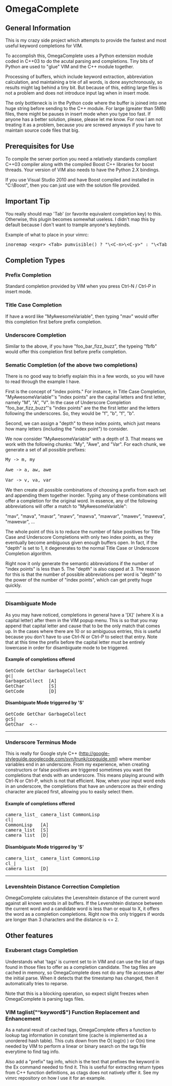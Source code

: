 # OmegaComplete

## General Information
This is my crazy side project which attempts to provide the fastest and most useful keyword completions for VIM.

To accomplish this, OmegaComplete uses a Python extension module coded in C++03 to do the
acutal parsing and completions. Tiny bits of Python are used to "glue" VIM and the C++ module together.

Processing of buffers, which include keyword extraction, abbreviation calculation,
and maintaining a trie of all words, is done asynchronously,
so results might lag behind a tiny bit. But because of this, editing large files is not a problem
and does not introduce input lag when in insert mode.

The only bottleneck is in the Python code where the buffer is joined into one huge string before sending
to the C++ module. For large (greater than 5MB) files, there might be pauses in insert mode when you type too fast.
If anyone has a better solution, please, please let me know. For now I am not treating it
as a problem, because you are screwed anyways if you have to maintain source code files that big.

## Prerequisites for Use
To compile the server portion you need a relatively standards compliant C++03 compiler
along with the compiled Boost C++ libraries for boost threads. Your version of VIM also needs
to have the Python 2.X bindings.

If you use Visual Studio 2010 and have Boost compiled and installed in "C:\Boost", then you
can just use with the solution file provided.

## Important Tip
You really should map 'Tab' (or favorite equivalent completion key) to this.
Otherwise, this plugin becomes somewhat useless. I didn't map this by default because I don't want
to trample anyone's keybinds.

Example of what to place in your vimrc:
<pre>
inoremap &lt;expr&gt; &lt;Tab&gt; pumvisible() ? "\&lt;C-n&gt;\&lt;C-y&gt;" : "\&lt;Tab&gt;"
</pre>

## Completion Types

### Prefix Completion
Standard completion provided by VIM when you press Ctrl-N / Ctrl-P in insert mode.

### Title Case Completion
If have a word like "MyAwesomeVariable", then typing "mav" would offer this
completion first before prefix completion.

### Underscore Completion
Similar to the above, if you have "foo\_bar\_fizz\_buzz", the typeing "fbfb" would
offer this completion first before prefix completion.

### Sematic Completion (of the above two completions)
There is no good way to briefly explain this in a few words, so you will have to read
through the example I have.

First is the concept of "index points." For instance, in Title Case Completion,
"MyAwesomeVariable"'s "index points" are the capital letters and first letter,
namely "M", "A", "V". In the case of Underscore Completion "foo\_bar\_fizz\_buzz"'s
"index points" are the the first letter and the letters following the underscores.
So, they would be "f", "b", "f", "b".

Second, we can assign a "depth" to these index points, which just means how many letters
(including the "index point") to consider.

We now consider "MyAwesomeVariable" with a depth of 3. That means we work with the following chunks:
"My", "Awe", and "Var". For each chunk, we generate a set of all possible prefixes:

<pre>
My -> m, my

Awe -> a, aw, awe

Var -> v, va, var
</pre>

We then create all possible combinations of choosing a prefix from each set and appending them
together inorder. Typing any of these combinations will offer a completion for the original word.
In essence, any of the following abbreviations will offer a match to "MyAwesomeVariable":

"mav", "mava", "mavar", "mawv", "mawva", "mawvar", "mawev", "maweva", "mawevar", ...

The whole point of this is to reduce the number of false positives for Title Case and Underscore Completions
with only two index points, as they eventually become ambiguous given enough buffers open. In fact, if the
"depth" is set to 1, it degenerates to the normal Title Case or Underscore Completion algorithm.

Right now it only generate the semantic abbreviations if the number of "index points" is less than 5.
The "depth" is also capped at 3. The reason for this is that the number of possible abbreviations per
word is "depth" to the power of the number of "index points", which can get pretty huge quickly.

***
### Disambiguate Mode
As you may have noticed, completions in general have a '[X]' (where X is a capital letter) 
after them in the VIM popup menu. This is so that you may append that capital letter and cause
that to be the only match that comes up. In the cases where there are 10 or so ambiguous entries,
this is useful because you don't have to use Ctrl-N or Ctrl-P to select that entry. Note that at this
time the prefix before the capital letter must be entirely lowercase in order for disambiguate mode
to be triggered.

#### Example of completions offered
<pre>
GetCode GetChar GarbageCollect
gc|
GarbageCollect  [A]
GetChar         [S]
GetCode         [D]
</pre>

#### Disambiguate Mode triggered by 'S'
<pre>
GetCode GetChar GarbageCollect
gcS|
GetChar  &lt;--
</pre>

***

### Underscore Terminus Mode
This is really for Google style C++ (http://google-styleguide.googlecode.com/svn/trunk/cppguide.xml)
where member variables end in an underscore. From my experience,
when creating constructors or false positives are triggered sometimes you want the completions that ends with
an underscore. This means playing around with Ctrl-N or Ctrl-P, which is not that efficient. Now, when
your input word ends in an underscore, the completions that have an underscore as their ending character
are placed first, allowing you to easily select them.

#### Example of completions offered
<pre>
camera_list_ camera_list CommonLisp
cl|
CommonLisp   [A]
camera_list  [S]
camera_list_ [D]
</pre>

#### Disambiguate Mode triggered by 'S'
<pre>
camera_list_ camera_list CommonLisp
cl_|
camera_list_ [D]
</pre>
***

### Levenshtein Distance Correction Completion
OmegaComplete calculates the Levenshtein distance of
the current word against all known words in all buffers. If the Levenshtein distance
between the current word and a candidate word is less than or equal to X,
it offers the word as a completion completions.  Right now this only
triggers if words are longer than 3 characters and the distance is <= 2.

## Other features

### Exuberant ctags Completion
Understands what 'tags' is current set to in VIM and can use the list of tags
found in those files to offer as a completion candidate. The tag files are
cached in memory, so OmegaComplete does not do any file accesses after the
initial parse. When it detects that the timestamp has changed, then it
automatically tries to reparse.

Note that this is a blocking operation, so expect slight freezes when OmegaComplete
is parsing tags files.

### VIM taglist("^keyword$") Function Replacement and Enhancement
As a natural result of cached tags, OmegaComplete offers a function to lookup
tag information in constant time (cache is implemented as a unordered hash table).
This cuts down from the O( log(n) ) or O(n) time needed by VIM to perform a linear or
binary search on the tags file everytime to find tag info.

Also add a "prefix" tag info, which is the text
that prefixes the keyword in the Ex command needed to find it. This is useful
for extracting return types from C++ function definitions, as ctags does
not natively offer it. See my vimrc repository on how I use it for an example.
